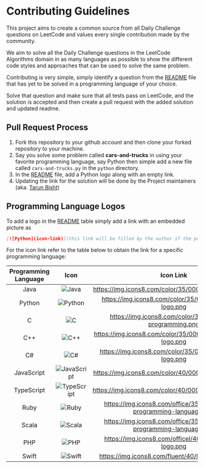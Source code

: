# Contributing Guidelines

This project aims to create a common source from all Daily Challenge questions on LeetCode and values every single 
contribution made by the community.

We aim to solve all the Daily Challenge questions in the LeetCode Algorithms domain in as many languages as possible to show the 
different code styles and approaches that can be used to solve the same problem.
 
Contributing is very simple, simply identify a question from the [README](README.md) file that has yet to be solved in
a programming language of your choice. 

Solve that question and make sure that all tests pass on LeetCode, and the solution is accepted
and then create a pull request with the added solution and updated readme.
  
## Pull Request Process

1. Fork this repository to your github account and then clone your forked repository to your machine.
2. Say you solve some problem called __cars-and-trucks__ in using your favorite programming language, 
    say Python then simple add a new file called 
    `cars-and-trucks.py` in the `python` directory. 
3. In the [README](README.md) file, add a Python logo along with an empty link.
4. Updating the link for the solution will be done by the Project maintainers 
    (aka. [Tarun Bisht](https://github.com/tarunbisht-24))

## Programming Language Logos
To add a logo in the [README](README.md) table simply add a link with an embedded picture as 
```markdown
[![Python](icon-link)](this link will be filled by the author if the pull request is accepted)
```

For the icon link refer to the table below to obtain the link for a specific programming language:

| Programming Language |                                      Icon                                      |                               Icon Link                               |
|:--------------------:|:------------------------------------------------------------------------------:|:---------------------------------------------------------------------:|
|         Java         |           ![Java](https://img.icons8.com/color/35/000000/java.png)             |  https://img.icons8.com/color/35/000000/java-logo.png                          |
|        Python        |   ![Python](https://img.icons8.com/color/35/000000/python-.png)                |   https://img.icons8.com/color/35/000000/python-logo.png                          |
|          C           |         ![C](https://img.icons8.com/color/35/000000/c-programming.png)         |        https://img.icons8.com/color/35/000000/c-programming.png        |
|         C++          |      ![C++](https://img.icons8.com/color/35/000000/c-plus-plus-logo.png)       |      https://img.icons8.com/color/35/000000/c-plus-plus-logo.png      |
|          C#          |         ![C#](https://img.icons8.com/color/35/000000/c-sharp-logo.png)         |        https://img.icons8.com/color/35/000000/c-sharp-logo.png        |
|      JavaScript      |      ![JavaScript](https://img.icons8.com/color/40/000000/javascript.png)      |      https://img.icons8.com/color/40/000000/javascript.png         |
|      TypeScript      |      ![TypeScript](https://img.icons8.com/color/40/000000/typescript.png)      |      https://img.icons8.com/color/40/000000/typescript.png         |
|         Ruby         | ![Ruby](https://img.icons8.com/office/35/000000/ruby-programming-language.png) | https://img.icons8.com/office/35/000000/ruby-programming-language.png |
|        Scala         |           ![Scala](https://img.icons8.com/dusk/35/000000/scala.png)            | https://img.icons8.com/office/35/000000/ruby-programming-language.png |
|         PHP          |         ![PHP](https://img.icons8.com/officel/40/000000/php-logo.png)          |   https://img.icons8.com/officel/40/000000/php-logo.png         |
|        Swift         |          ![Swift](https://img.icons8.com/fluent/40/000000/swift.png)           |      https://img.icons8.com/fluent/40/000000/swift.png           |
